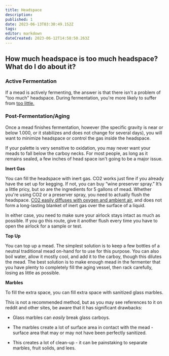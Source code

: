 ```yaml
---
title: Headspace
description: 
published: 1
date: 2023-06-13T03:30:49.152Z
tags: 
editor: markdown
dateCreated: 2023-06-12T14:58:50.263Z
---
```


## How much headspace is too much headspace? What do I do about it?

### Active Fermentation

If a mead is actively fermenting, the answer is that there isn't a problem of "too much" headspace. During fermentation, you're more likely to suffer from [too little.](/faq/overflow)

### Post-Fermentation/Aging

Once a mead finishes fermentation, however (the specific gravity is near or below 1.000, or it stabilizes and does not change for several days), you will want to minimize headspace or control the gas inside the headspace.

If your palette is very sensitive to oxidation, you may never want your meads to fall below the carboy necks. For most people, as long as it remains sealed, a few inches of head space isn't going to be a major issue.

**Inert Gas**

You can fill the headspace with inert gas. CO2 works just fine if you already have the set up for kegging. If not, you can buy “wine preserver spray.” It’s a little pricy, but so are the ingredients for 5 gallons of mead. Whether you're using CO2 or a preserver spray, you need to actually flush the headspace. [CO2 easily diffuses with oxygen and ambient air](http://beerandwinejournal.com/can-co2-form-a-blanket/), and does not form a long-lasting blanket of inert gas over the surface of a liquid.

In either case, you need to make sure your airlock stays intact as much as possible. If you go this route, give it another flush every time you have to open the airlock for a sample or test.

**Top Up**

You can top up a mead. The simplest solution is to keep a few bottles of a neutral traditional mead on-hand for to use for this purpose. You can also boil water, allow it mostly cool, and add it to the carboy, though this dilutes the mead. The best solution is to make enough mead in the fermenter that you have plenty to completely fill the aging vessel, then rack carefully, losing as little as possible.

**Marbles**

To fill the extra space, you can fill extra space with sanitized glass marbles. 

This is not a recommended method, but as you may see references to it on reddit and other sites, be aware that it has significant drawbacks:

* Glass marbles can *easily* break glass carboys.

* The marbles create a lot of surface area in contact with the mead - surface area that may or may not have been perfectly sanitized.

* This creates a lot of clean-up - it can be painstaking to separate marbles, fruit solids, and lees.